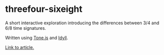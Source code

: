 # threefour-sixeight

A short interactive exploration introducing the differences between 3/4 and 6/8 time signatures.

Written using [Tone.js](https://github.com/Tonejs/Tone.js) and [Idyll](https://github.com/idyll-lang/idyll).

[Link to article.](https://idyll.pub/post/threeFour-sixEight-82ca77ef19a7d1010c235985/)
